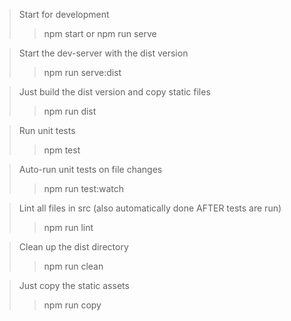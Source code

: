 > Start for development
>>npm start  or  npm run serve

> Start the dev-server with the dist version
>>npm run serve:dist

> Just build the dist version and copy static files
>>npm run dist

> Run unit tests
>>npm test

> Auto-run unit tests on file changes
>>npm run test:watch

> Lint all files in src (also automatically done AFTER tests are run)
>>npm run lint

> Clean up the dist directory
>>npm run clean

> Just copy the static assets
>>npm run copy
